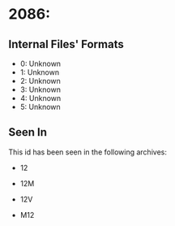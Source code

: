 # 2086: 

## Internal Files' Formats
- 0: Unknown
- 1: Unknown
- 2: Unknown
- 3: Unknown
- 4: Unknown
- 5: Unknown

## Seen In

This id has been seen in the following archives:  

- 12  

- 12M  

- 12V  

- M12  
